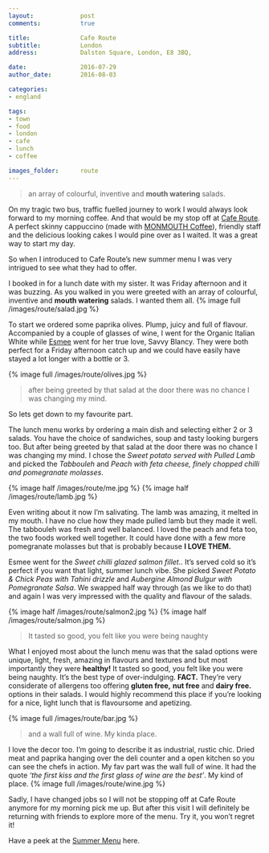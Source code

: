 ```yaml
---
layout:				post
comments: 			true

title:				Cafe Route 
subtitle:			London
address:			Dalston Square, London, E8 3BQ,

date:				2016-07-29
author_date:		2016-08-03

categories:
- england

tags:			
- town
- food
- london
- cafe
- lunch
- coffee

images_folder:		route
---
```



> an array of colourful, inventive and **mouth watering** salads.

On my tragic two bus, traffic fuelled journey to work I would always look forward to my morning coffee. And that would be my stop off at [Cafe Route](http://www.caferoute.co.uk/). A perfect skinny cappuccino (made with [MONMOUTH Coffee](http://www.monmouthcoffee.co.uk/)), friendly staff and the delicious looking cakes I would pine over as I waited. It was a great way to start my day.

So when I introduced to Cafe Route’s new summer menu I was very intrigued to see what they had to offer.

I booked in for a lunch date with my sister. It was Friday afternoon and it was buzzing. As you walked in you were greeted with an array of colourful, inventive and **mouth watering** salads. I wanted them all. 
{% image full /images/route/salad.jpg %}

To start we ordered some paprika olives. Plump, juicy and full of flavour. Accompanied by a couple of glasses of wine, I went for the Organic Italian White while [Esmee](https://www.instagram.com/esmee_gummer/) went for her true love, Savvy Blancy. They were both perfect for a Friday afternoon catch up and we could have easily have stayed a lot longer with a bottle or 3.

{% image full /images/route/olives.jpg %}

> after being greeted by that salad at the door there was no chance I was changing my mind. 

So lets get down to my favourite part. 

The lunch menu works by ordering a main dish and selecting either 2 or 3 salads. You have the choice of sandwiches, soup and tasty looking burgers too. But after being greeted by that salad at the door there was no chance I was changing my mind. I chose the *Sweet potato served with Pulled Lamb* and picked the *Tabbouleh* and *Peach with feta cheese, finely chopped chilli and pomegranate molasses*. 

{% image half /images/route/me.jpg %}
{% image half /images/route/lamb.jpg %}


Even writing about it now I’m salivating. The lamb was amazing, it melted in my mouth. I have no clue how they made pulled lamb but they made it well. The tabbouleh was fresh and well balanced. I loved the peach and feta too, the two foods worked well together. It could have done with a few more pomegranate molasses but that is probably because **I LOVE THEM.** 

Esmee went for the *Sweet chilli glazed salmon fillet..* It’s served cold so it’s perfect if you want that light, summer lunch vibe. She picked *Sweet Potato & Chick Peas with Tahini drizzle* and *Aubergine Almond Bulgur with Pomegranate Salsa*. We swapped half way through (as we like to do that) and again I was very impressed with the quality and flavour of the salads.

{% image half /images/route/salmon2.jpg %}
{% image half /images/route/salmon.jpg %}

> It tasted so good, you felt like you were being naughty

What I enjoyed most about the lunch menu was that the salad options were unique, light, fresh, amazing in flavours and textures and but most importantly they were **healthy!** It tasted so good, you felt like you were being naughty. It’s the best type of over-indulging. **FACT.** They’re very considerate of allergens too offering **gluten free,** **nut free** and **dairy free.** options in their salads. I would highly recommend this place if you’re looking for a nice, light lunch that is flavoursome and apetizing. 

{% image full /images/route/bar.jpg %}

> and a wall full of wine. My kinda place.

I love the decor too. I’m going to describe it as industrial, rustic chic. Dried meat and paprika hanging over the deli counter and a open kitchen so you can see the chefs in action. My fav part was the wall full of wine. It had the quote *‘the first kiss and the first glass of wine are the best’*. My kind of place.
{% image full /images/route/wine.jpg %}

Sadly, I have changed jobs so I will not be stopping off at Cafe Route anymore for my morning pick me up. But after this visit I will definitely be returning with friends to explore more of the menu. Try it, you won’t regret it!

Have a peek at the [Summer Menu](http://www.caferoute.co.uk/wp-content/uploads/2014/10/Summer-Lunch-Menu-2016-150716.pdf) here.



